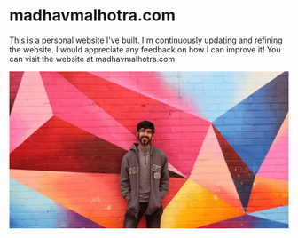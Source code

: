 # madhavmalhotra.com
This is a personal website I've built.
I'm continuously updating and refining the website.
I would appreciate any feedback on how I can improve it!
You can visit the website at madhavmalhotra.com

![Image of me](/assets/img/parallax-bg.webp)
